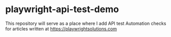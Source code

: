 # playwright-api-test-demo
This repository will serve as a place where I add API test Automation checks for articles written at https://playwrightsolutions.com
